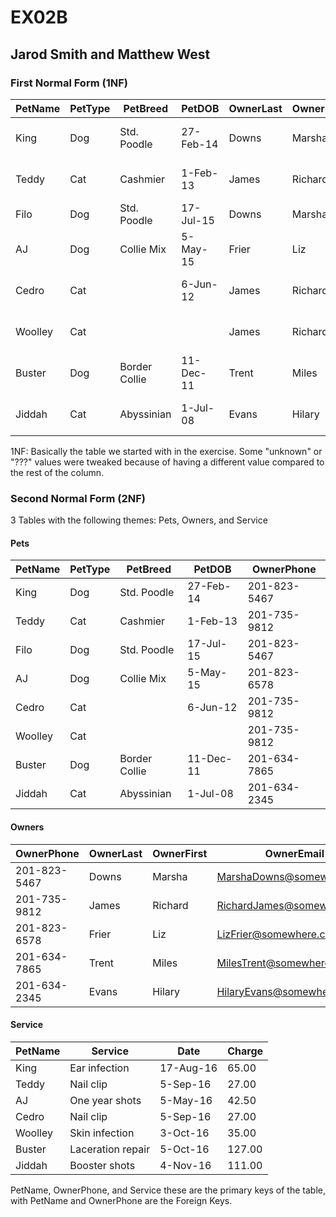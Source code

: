 # **EX02B**

## Jarod Smith and Matthew West

### First Normal Form (1NF)

PetName|PetType|PetBreed|PetDOB|OwnerLast|OwnerFirst|OwnerPhone|OwnerEmail|Service|Date|Charge
-------|-------|--------|------|---------|----------|----------|----------|-------|----|------
King|Dog|Std. Poodle|27-Feb-14|Downs|Marsha|201-823-5467|MarshaDowns@somewhere.com|Ear infection|17-Aug-16|65.00
Teddy|Cat|Cashmier|1-Feb-13|James|Richard|201-735-9812|RichardJames@somewhere.com|Nail clip|5-Sep-16|27.00
Filo|Dog|Std. Poodle|17-Jul-15|Downs|Marsha|201-823-5467|MarshaDowns@somewhere.com
AJ|Dog|Collie Mix|5-May-15|Frier|Liz|201-823-6578|LizFrier@somewhere.com|One year shots|5-May-16|42.50
Cedro|Cat||6-Jun-12|James|Richard|201-735-9812|RichardJames@somewhere.com|Nail clip|5-Sep-16|27.00
Woolley|Cat|||James|Richard|201-735-9812|RichardJames@somewhere.com|Skin infection|3-Oct-16|35.00
Buster|Dog|Border Collie|11-Dec-11|Trent|Miles|201-634-7865|MilesTrent@somewhere.com|Laceration repair|5-Oct-16|127.00
Jiddah|Cat|Abyssinian|1-Jul-08|Evans|Hilary|201-634-2345|HilaryEvans@somewhere.com|Booster shots|4-Nov-16|111.00

1NF: Basically the table we started with in the exercise. Some "unknown" or "???" values were tweaked because of
having a different value compared to the rest of the column.

### Second Normal Form (2NF)
3 Tables with the following themes: Pets, Owners, and Service

#### Pets

PetName|PetType|PetBreed|PetDOB|OwnerPhone
-------|-------|--------|------|----------
King|Dog|Std. Poodle|27-Feb-14|201-823-5467
Teddy|Cat|Cashmier|1-Feb-13|201-735-9812
Filo|Dog|Std. Poodle|17-Jul-15|201-823-5467
AJ|Dog|Collie Mix|5-May-15|201-823-6578
Cedro|Cat||6-Jun-12|201-735-9812
Woolley|Cat|||201-735-9812
Buster|Dog|Border Collie|11-Dec-11|201-634-7865
Jiddah|Cat|Abyssinian|1-Jul-08|201-634-2345

#### Owners

OwnerPhone|OwnerLast|OwnerFirst|OwnerEmail
----------|---------|----------|----------
201-823-5467|Downs|Marsha|MarshaDowns@somewhere.com
201-735-9812|James|Richard|RichardJames@somewhere.com
201-823-6578|Frier|Liz|LizFrier@somewhere.com
201-634-7865|Trent|Miles|MilesTrent@somewhere.com
201-634-2345|Evans|Hilary|HilaryEvans@somewhere.com

#### Service

PetName|Service|Date|Charge
-------|-------|----|------
King|Ear infection|17-Aug-16|65.00
Teddy|Nail clip|5-Sep-16|27.00
AJ|One year shots|5-May-16|42.50
Cedro|Nail clip|5-Sep-16|27.00
Woolley|Skin infection|3-Oct-16|35.00
Buster|Laceration repair|5-Oct-16|127.00
Jiddah|Booster shots|4-Nov-16|111.00

PetName, OwnerPhone, and Service these are the primary keys of the table, with PetName and OwnerPhone are the Foreign Keys.
